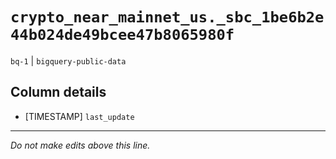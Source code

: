# `crypto_near_mainnet_us._sbc_1be6b2e44b024de49bcee47b8065980f`
`bq-1` | `bigquery-public-data`

## Column details
* [TIMESTAMP] `last_update`

-------------------------------------------------------------------------------
*Do not make edits above this line.*
